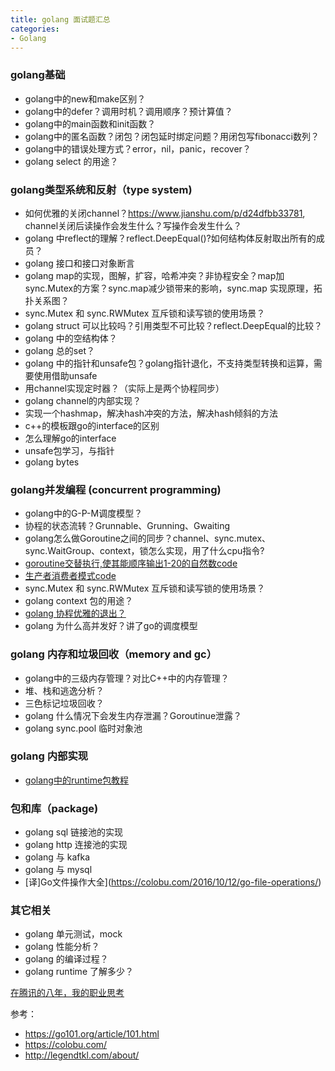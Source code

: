 ```yaml
---
title: golang 面试题汇总
categories:
- Golang
---
```


### golang基础
- golang中的new和make区别？
- golang中的defer？调用时机？调用顺序？预计算值？
- golang中的main函数和init函数？
- golang中的匿名函数？闭包？闭包延时绑定问题？用闭包写fibonacci数列？
- golang中的错误处理方式？error，nil，panic，recover？
- golang select 的用途？

### golang类型系统和反射（type system)
- 如何优雅的关闭channel？https://www.jianshu.com/p/d24dfbb33781, channel关闭后读操作会发生什么？写操作会发生什么？
- golang 中reflect的理解？reflect.DeepEqual()?如何结构体反射取出所有的成员？
- golang 接口和接口对象断言
- golang map的实现，图解，扩容，哈希冲突？非协程安全？map加sync.Mutex的方案？sync.map减少锁带来的影响，sync.map 实现原理，拓扑关系图？
- sync.Mutex 和 sync.RWMutex 互斥锁和读写锁的使用场景？
- golang struct 可以比较吗？引用类型不可比较？reflect.DeepEqual的比较？
- golang 中的空结构体？
- golang 总的set？
- golang 中的指针和unsafe包？golang指针退化，不支持类型转换和运算，需要使用借助unsafe
- 用channel实现定时器？（实际上是两个协程同步）
- golang channel的内部实现？
- 实现一个hashmap，解决hash冲突的方法，解决hash倾斜的方法
- c++的模板跟go的interface的区别
- 怎么理解go的interface
- unsafe包学习，与指针
- golang bytes

### golang并发编程 (concurrent programming)
- golang中的G-P-M调度模型？
- 协程的状态流转？Grunnable、Grunning、Gwaiting
- golang怎么做Goroutine之间的同步？channel、sync.mutex、sync.WaitGroup、context，锁怎么实现，用了什么cpu指令?
- [goroutine交替执行,使其能顺序输出1-20的自然数code](https://github.com/wxquare/programming/blob/master/golang/learn_golang/goroutine_example1.go)
- [生产者消费者模式code](https://github.com/wxquare/programming/blob/master/golang/learn_golang/producer_consumer.go)
- sync.Mutex 和 sync.RWMutex 互斥锁和读写锁的使用场景？
- golang context 包的用途？
- [golang 协程优雅的退出？](https://segmentfault.com/a/1190000017251049)
- golang 为什么高并发好？讲了go的调度模型

### golang 内存和垃圾回收（memory and gc）
- golang中的三级内存管理？对比C++中的内存管理？
- 堆、栈和逃逸分析？
- 三色标记垃圾回收？
- golang 什么情况下会发生内存泄漏？Goroutinue泄露？
- golang sync.pool 临时对象池

### golang 内部实现
- [golang中的runtime包教程](golang中的runtime包教程)


### 包和库（package)
- golang sql 链接池的实现
- golang http 连接池的实现
- golang 与 kafka
- golang 与 mysql
- [译]Go文件操作大全](https://colobu.com/2016/10/12/go-file-operations/)

### 其它相关
- golang 单元测试，mock
- golang 性能分析？
- golang 的编译过程？
- golang runtime 了解多少？




[在腾讯的八年，我的职业思考](https://baijiahao.baidu.com/s?id=1607037562668810273&wfr=spider&for=pc)



参考：
- https://go101.org/article/101.html
- https://colobu.com/
- http://legendtkl.com/about/


